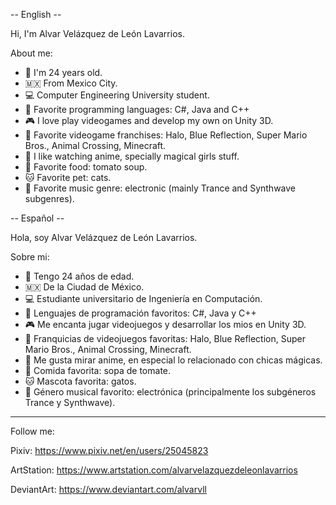 -- English --

Hi, I'm Alvar Velázquez de León Lavarrios.

About me:
- 💁 I'm 24 years old.
- 🇲🇽 From Mexico City.
- 💻 Computer Engineering University student.
- 📃 Favorite programming languages: C#, Java and C++
- 🎮 I love play videogames and develop my own on Unity 3D.
- 👾 Favorite videogame franchises: Halo, Blue Reflection, Super Mario Bros., Animal Crossing, Minecraft.
- 🌸 I like watching anime, specially magical girls stuff.
- 🍜 Favorite food: tomato soup.
- 🐱 Favorite pet: cats.
- 🎹 Favorite music genre: electronic (mainly Trance and Synthwave subgenres).


-- Español --

Hola, soy Alvar Velázquez de León Lavarrios.

Sobre mi:
- 💁 Tengo 24 años de edad.
- 🇲🇽 De la Ciudad de México.
- 💻 Estudiante universitario de Ingeniería en Computación.
- 📃 Lenguajes de programación favoritos: C#, Java y C++
- 🎮 Me encanta jugar videojuegos y desarrollar los mios en Unity 3D.
- 👾 Franquicias de videojuegos favoritas: Halo, Blue Reflection, Super Mario Bros., Animal Crossing, Minecraft.
- 🌸 Me gusta mirar anime, en especial lo relacionado con chicas mágicas.
- 🍜 Comida favorita: sopa de tomate.
- 🐱 Mascota favorita: gatos.
- 🎹 Género musical favorito: electrónica (principalmente los subgéneros Trance y Synthwave).


-- -- -- -- -- -- --
Follow me:

Pixiv:
https://www.pixiv.net/en/users/25045823

ArtStation:
https://www.artstation.com/alvarvelazquezdeleonlavarrios

DeviantArt:
https://www.deviantart.com/alvarvll



<!---
alvarvelazquezdeleonlavarrios/alvarvelazquezdeleonlavarrios is a ✨ special ✨ repository because its `README.md` (this file) appears on your GitHub profile.
You can click the Preview link to take a look at your changes.
--->
